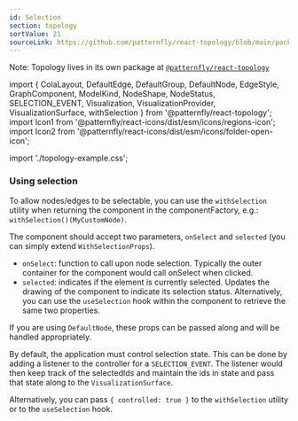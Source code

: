 ```yaml
---
id: Selection
section: topology
sortValue: 21
sourceLink: https://github.com/patternfly/react-topology/blob/main/packages/module/patternfly-docs/content/examples/TopologySelectableDemo.tsx
---
```


Note: Topology lives in its own package at [`@patternfly/react-topology`](https://www.npmjs.com/package/@patternfly/react-topology)

import {
  ColaLayout,
  DefaultEdge,
  DefaultGroup,
  DefaultNode,
  EdgeStyle,
  GraphComponent,
  ModelKind,
  NodeShape,
  NodeStatus,
  SELECTION_EVENT,
  Visualization,
  VisualizationProvider,
  VisualizationSurface,
  withSelection
} from '@patternfly/react-topology';
import Icon1 from '@patternfly/react-icons/dist/esm/icons/regions-icon';
import Icon2 from '@patternfly/react-icons/dist/esm/icons/folder-open-icon';

import './topology-example.css';

### Using selection

To allow nodes/edges to be selectable, you can use the `withSelection` utility when returning the component in the componentFactory, e.g.: `withSelection()(MyCustomNode)`.

The component should accept two parameters, `onSelect` and `selected` (you can simply extend `WithSelectionProps`).

- `onSelect`: function to call upon node selection. Typically the outer container for the component would call onSelect when clicked.
- `selected`: indicates if the element is currently selected. Updates the drawing of the component to indicate its selection status.
Alternatively, you can use the `useSelection` hook within the component to retrieve the same two properties.

If you are using `DefaultNode`, these props can be passed along and will be handled appropriately.

By default, the application must control selection state. This can be done by adding a listener to the controller for a `SELECTION_EVENT`. The listener would then keep track of the selectedIds and maintain the ids in state and pass that state along to the `VisualizationSurface`.

Alternatively, you can pass `{ controlled: true }` to the `withSelection` utility or to the `useSelection` hook.

```ts file='./TopologySelectableDemo.tsx'
```
